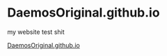 # DaemosOriginal.github.io

my website test shit

[DaemosOriginal.github.io](https://daemosoriginal.github.io/)
